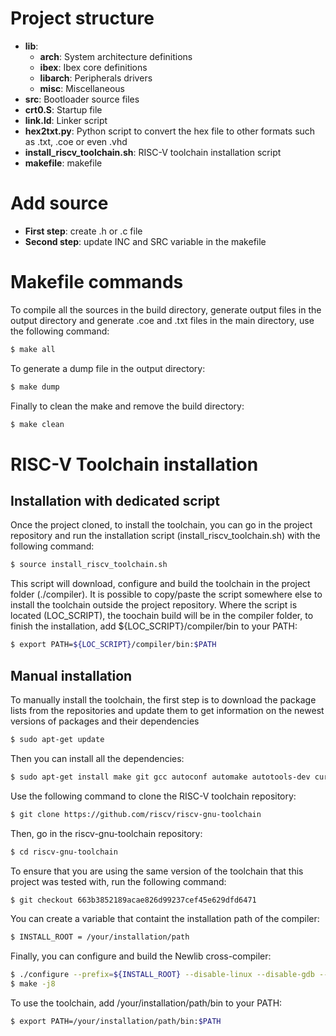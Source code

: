 # Project structure

- **lib**:
    - **arch**: System architecture definitions
    - **ibex**: Ibex core definitions
    - **libarch**: Peripherals drivers
    - **misc**: Miscellaneous
- **src**: Bootloader source files
- **crt0.S**: Startup file
- **link.ld**: Linker script
- **hex2txt.py**: Python script to convert the hex file to other formats such as .txt, .coe or even .vhd
- **install_riscv_toolchain.sh**: RISC-V toolchain installation script
- **makefile**: makefile

# Add source

- **First step**: create .h or .c file
- **Second step**: update INC and SRC variable in the makefile

# Makefile commands

To compile all the sources in the build directory, generate output files in the output directory and generate .coe and .txt files in the main directory, use the following command:

```bash
$ make all
```

To generate a dump file in the output directory:

```bash
$ make dump
```

Finally to clean the make and remove the build directory:

```bash
$ make clean
```

# RISC-V Toolchain installation

## Installation with dedicated script

Once the project cloned, to install the toolchain, you can go in the project repository and run the installation script (install_riscv_toolchain.sh) with the following command:
```bash
$ source install_riscv_toolchain.sh
```
This script will download, configure and build the toolchain in the project folder (./compiler). It is possible to copy/paste the script somewhere else to install the toolchain outside the project repository.
Where the script is located (LOC_SCRIPT), the toochain build will be in the compiler folder, to finish the installation, add ${LOC_SCRIPT}/compiler/bin to your PATH:
```bash
$ export PATH=${LOC_SCRIPT}/compiler/bin:$PATH
```

## Manual installation

To manually install the toolchain, the first step is to download the package lists from the repositories and update them to get information on the newest versions of packages and their dependencies
```bash
$ sudo apt-get update
```

Then you can install all the dependencies:
```bash
$ sudo apt-get install make git gcc autoconf automake autotools-dev curl python3 libmpc-dev libmpfr-dev libgmp-dev gawk build-essential bison flex texinfo gperf libtool patchutils bc zlib1g-dev libexpat-dev nodejs
```

Use the following command to clone the RISC-V toolchain repository:
```bash
$ git clone https://github.com/riscv/riscv-gnu-toolchain
```

Then, go in the riscv-gnu-toolchain repository:
```bash
$ cd riscv-gnu-toolchain
```

To ensure that you are using the same version of the toolchain that this project was tested with, run the following command:
```bash
$ git checkout 663b3852189acae826d99237cef45e629dfd6471
```

You can create a variable that containt the installation path of the compiler:
```bash
$ INSTALL_ROOT = /your/installation/path
```

Finally, you can configure and build the Newlib cross-compiler:
```bash
$ ./configure --prefix=${INSTALL_ROOT} --disable-linux --disable-gdb --disable-multilib --with-arch=rv32imc --with-abi=ilp32 --with-cmodel=medlow
$ make -j8
```

To use the toolchain, add /your/installation/path/bin to your PATH:
```bash
$ export PATH=/your/installation/path/bin:$PATH
```
